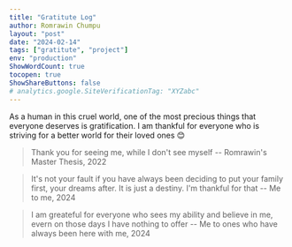 ```yaml
---
title: "Gratitute Log"
author: Romrawin Chumpu
layout: "post"
date: "2024-02-14"
tags: ["gratitute", "project"]
env: "production"
ShowWordCount: true
tocopen: true
ShowShareButtons: false
# analytics.google.SiteVerificationTag: "XYZabc"
---
```


As a human in this cruel world, one of the most precious things that everyone deserves is gratification. I am thankful for everyone who is striving for a better world for their loved ones 😊

> Thank you for seeing me, while I don't see myself -- Romrawin's Master Thesis, 2022

> It's not your fault if you have always been deciding to put your family first, your dreams after. It is just a destiny. I'm thankful for that -- Me to me, 2024

> I am greateful for everyone who sees my ability and believe in me, evern on those days I have nothing to offer -- Me to ones who have always been here with me, 2024
